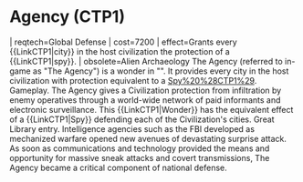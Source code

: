 # Agency (CTP1)

 | reqtech=Global Defense
 | cost=7200
 | effect=Grants every {{LinkCTP1|city}} in the host civilization the protection of a {{LinkCTP1|spy}}.
 | obsolete=Alien Archaeology
The Agency (referred to in-game as "The Agency") is a wonder in "". It provides every city in the host civilization with protection equivalent to a [Spy%20%28CTP1%29](Spy).
Gameplay.
The Agency gives a Civilization protection from infiltration by enemy operatives through a world-wide network of paid informants and electronic surveillance. This {{LinkCTP1|Wonder}} has the equivalent effect of a {{LinkCTP1|Spy}} defending each of the Civilization's cities.
Great Library entry.
Intelligence agencies such as the FBI developed as mechanized warfare opened new avenues of devastating surprise attack. As soon as communications and technology provided the means and opportunity for massive sneak attacks and covert transmissions, The Agency became a critical component of national defense.